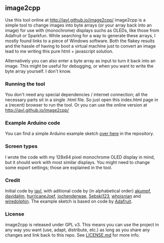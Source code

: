 ## image2cpp

Use this tool online at http://javl.github.io/image2cpp/
image2cpp is a simple tool to change images into byte arrays (or your array back into an image) for use with (monochrome) displays suchs as OLEDs, like those from Adafruit or Sparkfun. While searching for a way to generate these arrays, I mostly found links to a piece of Windows software. Both the flakey results and the hassle of having to boot a virtual machine just to convert an image lead to me writing this pure html + javascript solution.

Alternatively you can also enter a byte array as input to turn it back into an image. This might be useful for debugging, or when you want to write the byte array yourself. I don't know.

### Running the tool
You don't need any special dependencies / internet connection; all the necessary parts sit in a single .html file. So just open this index.html page in a (recent) browser to run the tool.
Or you can use the online version at http://javl.github.io/image2cpp/

### Example Arduino code
You can find a simple Arduino example sketch [over here](https://github.com/javl/image2cpp/blob/master/oled_example/oled_example.ino) in the repository.

### Screen types
I wrote the code with my 128x64 pixel monochrome OLED display in mind, but it should work with most similar displays. You might need to change some export settings; those are explained in the tool.

### Credit
Initial code by [javl](https://github.com/javl), with aditional code by (in alphabetical order) [akumpf](https://github.com/akumpf), [davidalim](https://github.com/davidalim), [hurricaneJoef](https://github.com/hurricaneJoef), [jochenderwae](https://github.com/jochenderwae), [Sebski123](https://github.com/Sebski123), [whoisnian](https://github.com/whoisnian) and [wiredolphin](https://github.com/wiredolphin).
The example sketch is based on code by [Adafruit](https://github.com/adafruit).

### License
image2cpp is released under GPL v3. This means you can use the project in any way you want (use, adapt, distribute, etc.) as long as you share any changes and link back to this repo. See [LICENSE.md](https://github.com/javl/image2cpp/blob/master/LICENSE.md) for more info.
